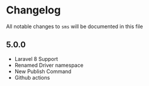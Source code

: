 # Changelog

All notable changes to `sms` will be documented in this file

## 5.0.0

- Laravel 8 Support
- Renamed Driver namespace
- New Publish Command
- Github actions
